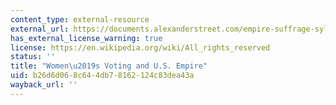 ```yaml
---
content_type: external-resource
external_url: https://documents.alexanderstreet.com/empire-suffrage-syllabus/womens-voting-and-us-empire
has_external_license_warning: true
license: https://en.wikipedia.org/wiki/All_rights_reserved
status: ''
title: "Women\u2019s Voting and U.S. Empire"
uid: b26d6d06-8c64-4db7-8162-124c83dea43a
wayback_url: ''
---
```

